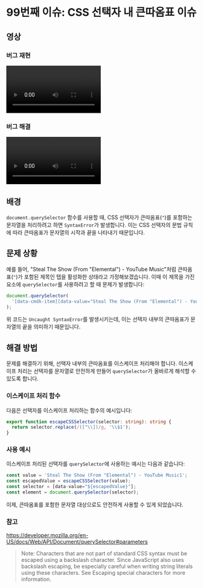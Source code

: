 # 99번째 이슈: CSS 선택자 내 큰따옴표 이슈

## 영상

### 버그 재현

<video controls width="250">
  <source src="https://github.com/jaem1n207/lazy-dev/assets/50766847/fd4e42c0-5fe5-401e-a1eb-c0475cd1add7" />
</video>

### 버그 해결

<video controls width="250">
  <source src="https://github.com/jaem1n207/lazy-dev/assets/50766847/157f2386-d0fc-4128-bec8-c4837b218615" />
</video>

## 배경

`document.querySelector` 함수를 사용할 때, CSS 선택자가 큰따옴표(`"`)를 포함하는 문자열을 처리하려고 하면 `SyntaxError`가 발생합니다. 이는 CSS 선택자의 문법 규칙에 따라 큰따옴표가 문자열의 시작과 끝을 나타내기 때문입니다.

## 문제 상황

예를 들어, "Steal The Show (From "Elemental") - YouTube Music"처럼 큰따옴표(`"`)가 포함된 제목인 탭을 활성화한 상태라고 가정해보겠습니다. 이때 이 제목을 가진 요소에 `querySelector`를 사용하려고 할 때 문제가 발생합니다:

```javascript
document.querySelector(
  '[data-cmdk-item][data-value="Steal The Show (From "Elemental") - YouTube Music"]'
);
```

위 코드는 `Uncaught SyntaxError`를 발생시키는데, 이는 선택자 내부의 큰따옴표가 문자열의 끝을 의미하기 때문입니다.

## 해결 방법

문제를 해결하기 위해, 선택자 내부의 큰따옴표를 이스케이프 처리해야 합니다. 이스케이프 처리는 선택자를 문자열로 안전하게 만들어 `querySelector`가 올바르게 해석할 수 있도록 합니다.

### 이스케이프 처리 함수

다음은 선택자를 이스케이프 처리하는 함수의 예시입니다:

```typescript
export function escapeCSSSelector(selector: string): string {
  return selector.replace(/(["\\])/g, '\\$1');
}
```

### 사용 예시

이스케이프 처리된 선택자를 `querySelector`에 사용하는 예시는 다음과 같습니다:

```typescript
const value = 'Steal The Show (From "Elemental") - YouTube Music1';
const escapedValue = escapeCSSSelector(value);
const selector = [data-value="${escapedValue}"];
const element = document.querySelector(selector);
```

이제, 큰따옴표를 포함한 문자열 대상으로도 안전하게 사용할 수 있게 되었습니다.

### 참고

https://developer.mozilla.org/en-US/docs/Web/API/Document/querySelector#parameters

> Note: Characters that are not part of standard CSS syntax must be escaped using a backslash character. Since JavaScript also uses backslash escaping, be especially careful when writing string literals using these characters. See Escaping special characters for more information.
